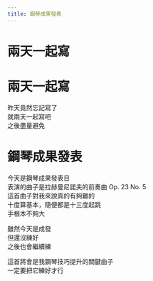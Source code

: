 ```yaml
---
title: 鋼琴成果發表
---
```



# 兩天一起寫
# 兩天一起寫
昨天竟然忘記寫了  
就兩天一起寫吧  
之後盡量避免  

# 鋼琴成果發表
今天是鋼琴成果發表日  
表演的曲子是拉赫曼尼諾夫的前奏曲 Op. 23 No. 5  
這首曲子對我來說真的有夠難的  
十度算基本，隨便都是十三度起跳  
手根本不夠大  

雖然今天是成發  
但還沒練好  
之後也會繼續練  

這首將會是我鋼琴技巧提升的關鍵曲子  
一定要把它練好才行  
<!-- truncate -->  